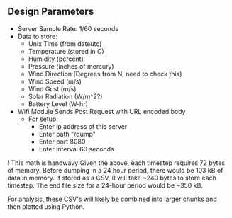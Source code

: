 ## Design Parameters

- Server Sample Rate: 1/60 seconds
- Data to store:
  - Unix Time (from dateutc)
  - Temperature (stored in C)
  - Humidity (percent)
  - Pressure (inches of mercury)
  - Wind Direction (Degrees from N, need to check this)
  - Wind Speed (m/s)
  - Wind Gust (m/s)
  - Solar Radiation (W/m^2?)
  - Battery Level (W-hr)
- Wifi Module Sends Post Request with URL encoded body
  - For setup:
    - Enter ip address of this server
	- Enter path "/dump"
	- Enter port 8080
	- Enter interval 60 seconds

! This math is handwavy
Given the above, each timestep requires 72 bytes of memory. Before dumping in a 24 hour period, there would be 103 kB of data in memory. If stored as a CSV, it will take ~240 bytes to store each timestep. The end file size for a 24-hour period would be ~350 kB.

For analysis, these CSV's will likely be combined into larger chunks and then plotted using Python. 
